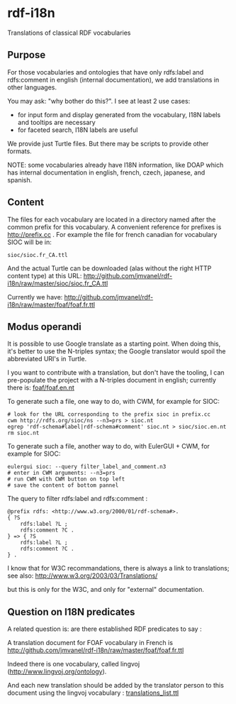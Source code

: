 rdf-i18n
========

Translations of classical RDF vocabularies

## Purpose ##
For those vocabularies and ontologies that have only
rdfs:label and rdfs:comment in english (internal documentation), we add translations in other languages.

You may ask: "why bother do this?".
I see at least 2 use cases:

- for input form and display generated from the vocabulary, I18N
labels and tooltips are necessary
- for faceted search, I18N labels are useful

We provide just Turtle files.
But there may be scripts to provide other formats.

NOTE: some vocabularies already have I18N information, like DOAP which has internal documentation in english, french, czech, japanese, and spanish.

## Content ##
The files for each vocabulary are located in a directory named after the common prefix for this vocabulary.
A convenient reference for prefixes is http://prefix.cc .
For example the file for french canadian for vocabulary SIOC will be in:

	sioc/sioc.fr_CA.ttl

And the actual Turtle can be downloaded (alas without the right HTTP content type) at this URL:
	http://github.com/jmvanel/rdf-i18n/raw/master/sioc/sioc.fr_CA.ttl

Currently we have:
http://github.com/jmvanel/rdf-i18n/raw/master/foaf/foaf.fr.ttl

## Modus operandi ##
It is possible to use Google translate as a starting point.
When doing this, it's better to use the N-triples syntax; the Google translator would spoil the abbreviated URI's in Turtle.

I you want to contribute with a translation, but don't have the tooling, I can pre-populate the project with a N-triples document in english;
currently there is:
[foaf/foaf.en.nt](foaf/foaf.en.nt)

To generate such a file, one way to do, with CWM, for example for SIOC:

	# look for the URL corresponding to the prefix sioc in prefix.cc
	cwm http://rdfs.org/sioc/ns --n3=prs > sioc.nt
	egrep 'rdf-schema#label|rdf-schema#comment' sioc.nt > sioc/sioc.en.nt
	rm sioc.nt

To generate such a file, another way to do, with EulerGUI + CWM, for example for SIOC:

	eulergui sioc: --query filter_label_and_comment.n3
	# enter in CWM arguments: --n3=prs
	# run CWM with CWM button on top left
	# save the content of bottom pannel

The query to filter rdfs:label and rdfs:comment : 

	@prefix rdfs: <http://www.w3.org/2000/01/rdf-schema#>.
	{ ?S 
		rdfs:label ?L ;
		rdfs:comment ?C .
	} => { ?S 
		rdfs:label ?L ;
		rdfs:comment ?C .
	} .

I know that for W3C recommandations, there is always a link to translations; see also:
http://www.w3.org/2003/03/Translations/ 

but this is only for the W3C, and only for "external" documentation. 

## Question on I18N predicates

A related question is: are there established RDF predicates to say :

A translation document for FOAF vocabulary in French is 
http://github.com/jmvanel/rdf-i18n/raw/master/foaf/foaf.fr.ttl

Indeed there is one vocabulary, called lingvoj (http://www.lingvoj.org/ontology).

And each new translation should be added by the translator person to this document using the lingvoj vocabulary :
[translations_list.ttl](translations_list.ttl)

